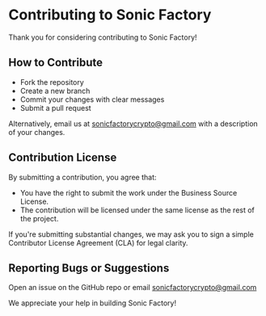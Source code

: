 # Contributing to Sonic Factory

Thank you for considering contributing to Sonic Factory!

## How to Contribute

- Fork the repository
- Create a new branch
- Commit your changes with clear messages
- Submit a pull request

Alternatively, email us at sonicfactorycrypto@gmail.com with a description of your changes.

## Contribution License

By submitting a contribution, you agree that:

- You have the right to submit the work under the Business Source License.
- The contribution will be licensed under the same license as the rest of the project.

If you're submitting substantial changes, we may ask you to sign a simple Contributor License Agreement (CLA) for legal clarity.

## Reporting Bugs or Suggestions

Open an issue on the GitHub repo or email sonicfactorycrypto@gmail.com

We appreciate your help in building Sonic Factory!
